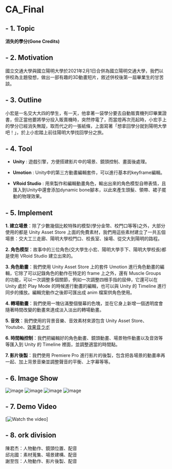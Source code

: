 # CA_Final

## - 1. Topic
**消失的學分(Gone Credits)**

## - 2. Motivation
國立交通大學與國立陽明大學於2021年2月1日合併為國立陽明交通大學，我們以併校為主題發想，做出一部有趣的3D動畫短片，敘述併校後第一屆畢業生的甘苦談。

## - 3. Outline
小宏是一名交大大四的學生，有一天，他拿著一袋學分要去自動販賣機列印畢業證書，但正當他要將學分投入販賣機時，突然停電了，而當燈再次亮起時，小宏手上的學分已經消失無蹤，取而代之的一張紙條，上面寫著「想拿回學分就到陽明大學吧！」，於上小宏踏上前往陽明大學找回學分之旅。

## - 4. Tool
* **Unity** : 遊戲引擎，方便搭建影片中的場景、鏡頭控制、畫面後處理。  

* **Umotion** : Unity中的第三方動畫編輯套件，可以進行基本的keyframe編輯。  

* **VRoid Studio** : 用來製作和編輯動畫角色，輸出出來的角色模型自帶表情，且匯入到Unity中還會添加dynamic bone腳本，以此來產生頭髮、領帶、裙子擺動的物理效果。

## - 5. Implement
**1. 建立場景**：除了少數幾個比較特殊的模型(學分金幣、校門口等等)之外，大部分使用的都是 Unity Asset Store 上面的免費素材，我們用這些素材建立了一共五個場景：交大工三走廊、陽明大學校門口、校長室、操場、從交大到陽明的路程。  

**2. 角色模型**：故事中的三位角色(交大學生小宏、陽明大學手下、陽明大學校長)都是使用 VRoid Studio 建立出來的。  

**3. 角色動畫**：我們使用 Unity Asset Store 上的套件 Umotion 進行角色動畫的編輯，它除了可以記錄角色的動作在特定的 frame 上之外，還有 Muscle Groups 的功能，可以一次調整多個關節，例如一次調整四根手指的屈伸，它還可以在 Unity 處於 Play Mode 的時候進行動畫的編輯，也可以與 Unity 的 Timeline 進行同步的播放。編輯完動作之後即可匯出成 anim 檔案供角色使用。  

**4. 轉場動畫**：我們使用一塊佔滿整個螢幕的色塊，並在它身上新增一個透明度會隨著時間改變的動畫來達成淡入淡出的轉場動畫。  

**5. 音效**：我們使用的背景音樂、音效素材來源包含 Unity Asset Store、Youtube、[效果音ラボ](https://soundeffect-lab.info/ "link")  

**6. 時間軸控制**：我們把編輯好的角色動畫、鏡頭動畫、場景物件動畫以及音效等等匯入到 Unity 的 Timeline 裡面，並調整適當的時間點。  
 
**7. 影片後製**：我們使用 Premiere Pro 進行影片的後製，包含把各場景的動畫串再一起、加上背景音樂並調整聲音的平衡、上字幕等等。

## - 6. Image Show
![image](https://drive.google.com/uc?export=view&id=1WNm6oSDHPO6IDxHCBsoPDi5MeYbpsiGl)
![image](https://drive.google.com/uc?export=view&id=1te6eqLsOFNpvHc_tgOVYFY2QKvPZId73)
![image](https://drive.google.com/uc?export=view&id=1AUTNUlAAEkSOLZgRDsr2V6HOy4zgdkWm)
![image](https://drive.google.com/uc?export=view&id=1rR3tmop2f6pNkT4DXUz3VLB2DAuXpBxw)
## - 7. Demo Video
[![Watch the video](https://www.youtube.com/watch?v=7PEAWuVoJho&list=UUA709PCPAKldQfmaCe1aj3w&index=4)]

## - 8. ork division
陳君杰：人物動作、鏡頭位置、配音  
邱兆國：素材蒐集、場景建構、配音  
謝至恆：人物動作、影片後製、配音  

